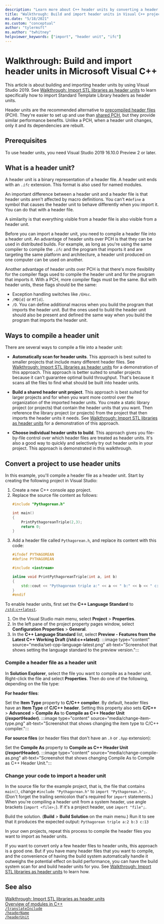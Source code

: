 ```yaml
---
description: "Learn more about C++ header units by converting a header file to a header unit by using Visual Studio 2019."
title: "Walkthrough: Build and import header units in Visual C++ projects"
ms.date: "5/18/2021"
ms.custom: "conceptual"
author: "tylermsft"
ms.author: "twhitney"
helpviewer_keywords: ["import", "header unit", "ifc"]
---
```


# Walkthrough: Build and import header units in Microsoft Visual C++

This article is about building and importing header units by using Visual Studio 2019. See [Walkthrough: Import STL libraries as header units](walkthrough-import-stl-header-units.md) to learn specifically how to import Standard Template Library headers as header units.

Header units are the recommended alternative to [precompiled header files](creating-precompiled-header-files.md) (PCH). They're easier to set up and use than [shared PCH](https://devblogs.microsoft.com/cppblog/shared-pch-usage-sample-in-visual-studio), but they provide similar performance benefits. Unlike a PCH, when a header unit changes, only it and its dependencies are rebuilt.

## Prerequisites

To use header units, you need Visual Studio 2019 16.10.0 Preview 2 or later.

## What is a header unit?

A header unit is a binary representation of a header file. A header unit ends with an *`.ifc`* extension. This format is also used for named modules.

An important difference between a header unit and a header file is that header units aren't affected by macro definitions. You can't `#define` a symbol that causes the header unit to behave differently when you import it. You can do that with a header file.

A similarity is that everything visible from a header file is also visible from a header unit.

Before you can import a header unit, you need to compile a header file into a header unit. An advantage of header units over PCH is that they can be used in distributed builds. For example, as long as you're using the same compiler to compile the *`.ifc`* and the program that imports it and are targeting the same platform and architecture, a header unit produced on one computer can be used on another.

Another advantage of header units over PCH is that there's more flexibility for the compiler flags used to compile the header unit and for the program that imports it. With a PCH, more compiler flags must be the same. But with header units, these flags should be the same:

- Exception handling switches like `/EHsc`.
- `/MD[d]` or `MT[d]`.
- `/D`. You can define additional macros when you build the program that imports the header unit. But the ones used to build the header unit should also be present and defined the same way when you build the program that imports the header unit.

## Ways to compile a header unit

There are several ways to compile a file into a header unit:

- **Automatically scan for header units**. This approach is best suited to smaller projects that include many different header files. See [Walkthrough: Import STL libraries as header units](walkthrough-import-stl-header-units.md#approach1) for a demonstration of this approach. This approach is better suited to smaller projects because it can't guarantee optimal build throughput. That's because it scans all the files to find what should be built into header units.

- **Build a shared header unit project**. This approach is best suited for larger projects and for when you want more control over the organization of the imported header units. You create a static library project (or projects) that contain the header units that you want. Then reference the library project (or projects) from the project that then imports the header units it needs. See [Walkthrough: Import STL libraries as header units](walkthrough-import-stl-header-units.md#approach2) for a demonstration of this approach.

- **Choose individual header units to build**. This approach gives you file-by-file control over which header files are treated as header units. It's also a good way to quickly and selectively try out header units in your project. This approach is demonstrated in this walkthrough.

## Convert a project to use header units

In this example, you'll compile a header file as a header unit. Start by creating the following project in Visual Studio:

1. Create a new C++ console app project.
1. Replace the source file content as follows:
    ```cpp
    #include "Pythagorean.h"
    
    int main()
    {
        PrintPythagoreanTriple(2,3);
        return 0;
    }
    ```
1. Add a header file called `Pythagorean.h`, and replace its content with this code:
    ```cpp
    #ifndef PYTHAGOREAN
    #define PYTHAGOREAN

    #include <iostream>
    
    inline void PrintPythagoreanTriple(int a, int b)
    {
        std::cout << "Pythagorean triple a:" << a << " b:" << b << " c:" << a*a + b*b << std::endl;
    }
    #endif
    ```

To enable header units, first set the **C++ Language Standard** to [`/std:c++latest`](./reference/std-specify-language-standard-version.md).

1. On the Visual Studio main menu, select **Project** > **Properties**.
1. In the left pane of the project property pages window, select **Configuration Properties** > **General**.
1. In the **C++ Language Standard** list, select **Preview - Features from the Latest C++ Working Draft (/std:c++latest)**:
:::image type="content" source="media/set-cpp-language-latest.png" alt-text="Screenshot that shows setting the language standard to the preview version.":::

### Compile a header file as a header unit

In **Solution Explorer**, select the file you want to compile as a header unit. Right-click the file and select **Properties**. Then do one of the following, depending on the file type:

**For header files**:

Set the **Item Type** property to **C/C++ compiler**. By default, header files have an **Item Type** of **C/C++ header**. Setting this property also sets **C/C++** > **Advanced** > **Compile As** to **Compile as C++ Header Unit (/exportHeader)**.
:::image type="content" source="media/change-item-type.png" alt-text="Screenshot that shows changing the item type to C/C++ compiler.":::

**For source files** (or header files that don't have an *`.h`* or *`.hpp`* extension):

Set the **Compile As** property to **Compile as C++ Header Unit (/exportHeader)**.
:::image type="content" source="media/change-compile-as.png" alt-text="Screenshot that shows changing Compile As to Compile as C++ Header Unit.":::

### Change your code to import a header unit

In the source file for the example project, that is, the file that contains `main()`, change `#include "Pythagorean.h"` to `import "Pythagorean.h";`. (Don't forget the trailing semicolon that's required for `import` statements.) When you're compiling a header unit from a system header, use angle brackets (`import <file>;`). If it's a project header, use `import "file";`.

Build the solution. (**Build** > **Build Solution** on the main menu.) Run it to see that it produces the expected output: `Pythagorean triple a:2 b:3 c:13`

In your own projects, repeat this process to compile the header files you want to import as header units.

If you want to convert only a few header files to header units, this approach is a good one. But if you have many header files that you want to compile, and the convenience of having the build system automatically handle it outweighs the potential effect on build performance, you can have the build system scan for and build header units for you. See [Walkthrough: Import STL libraries as header units](walkthrough-import-stl-header-units.md#approach1) to learn how.

## See also

[Walkthrough: Import STL libraries as header units](walkthrough-import-stl-header-units.md#approach1)\
[Overview of modules in C++](../cpp/modules-cpp.md) \
[`/translateInclude`](./reference/translateinclude.md) \
[`/headerName`](./reference/headername.md) \
[`/headerUnit`](./reference/headerunit.md)